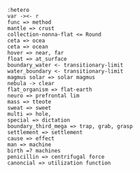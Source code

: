 	:hetero	
	var -><- r
	func => method
	mantle => crust
	collection-nonna-flat <= Round
    ceta => ocea
	ceta => ocean
	hover => near, far
	float => at_surface
	boundary_water <- transitionary-limit
	water_boundary <- transitionary-limit
	magmus solar => solar magmus
	nebula -> clear
	flat_organism => flat-earth
	neuro => prefrontal lim
	mass => tteote   
	sweat => sweet
	multi => hole, 
	special => dictation 
	boundary_third_mega => trap, grab, grasp
	settlement => settlement 
	cause => effect    	
	man => machine	
	birth =? machines
	penicillin => centrifugal force
	canoncial => utilization function